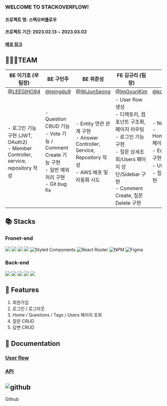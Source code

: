 ### WELCOME TO STACKOVERFLOW!

#### 프로젝트 명: 스택오버플로우
#### 프로젝트 기간: 2023.02.13 ~ 2023.03.02

#### [배포 링크](https://urban-adventure-ovr7jln.pages.github.io/)


## 🧑🏻‍💻TEAM
|BE 이기호 (부팀장)|BE 구민주|BE 위준성|FE 김규리 (팀장)|FE 고재필|FE 이성은|
|------|---|---|------|---|---|
|[@LEEGIHO94](https://github.com/LEEGIHO94)|[@mingdu9](https://github.com/mingdu9)|[@WiJunSeong](https://github.com/WiJunSeong)|[@ImGyuriKim](https://github.com/ImGyuriKim)|[@kohjp](https://github.com/kohjp)|[@tjddmssl](https://github.com/tjddmssl)|
|- 로그인 기능 구현 (JWT, OAuth2) <br> - Member Controller, service, repository 작성|- Question CRUD 기능 <br> - Vote 기능 / Comment Create 기능 구현 <br> - 일반 예외처리 구현 <br> - Git bug fix |- Entity 연관 관계 구현 <br> - Answer Controller, Service, Repository 작성 <br> - AWS 배포 및 자동화 시도 | - User flow 생성 <br> - 디렉토리, 컴포넌트 구조화, 페이지 라우팅 <br> - 로그인 기능 구현 <br> - 질문 상세조회/Users 페이지 상단/Sidebar 구현 <br> - Comment Create, 질문 Delete 구현 |- NavBar/Footer 구현 <br> - Home/Questions/Signup 페이지 구현 <br> - Edit 페이지 구현 및 기능 구현 <br> - Users 리스트 구현 <br> - 질문상세 페이지 기능 구현|- 성은님|


## 📚 Stacks

### Fronet-end
  <img src="https://img.shields.io/badge/html5-E34F26?style=for-the-badge&logo=html5&logoColor=white"> <img src="https://img.shields.io/badge/css-1572B6?style=for-the-badge&logo=css3&logoColor=white">  <img src="https://img.shields.io/badge/javascript-F7DF1E?style=for-the-badge&logo=javascript&logoColor=black"> <img src="https://img.shields.io/badge/react-61DAFB?style=for-the-badge&logo=react&logoColor=black">  ![Styled Components](https://img.shields.io/badge/styled--components-DB7093?style=for-the-badge&logo=styled-components&logoColor=white) ![React Router](https://img.shields.io/badge/React_Router-CA4245?style=for-the-badge&logo=react-router&logoColor=white) ![NPM](https://img.shields.io/badge/NPM-%23CB3837.svg?style=for-the-badge&logo=npm&logoColor=white) ![Figma](https://img.shields.io/badge/figma-%23F24E1E.svg?style=for-the-badge&logo=figma&logoColor=white)
  
### Back-end
<img src="https://img.shields.io/badge/java-007396?style=for-the-badge&logo=java&logoColor=white"> <img src="https://img.shields.io/badge/springboot-6DB33F?style=for-the-badge&logo=springboot&logoColor=white"> <img src="https://img.shields.io/badge/spring-6DB33F?style=for-the-badge&logo=spring&logoColor=white"> <img src="https://img.shields.io/badge/mysql-4479A1?style=for-the-badge&logo=mysql&logoColor=white"> <img src="https://img.shields.io/badge/amazonaws-232F3E?style=for-the-badge&logo=amazonaws&logoColor=white"> 


## 📍 Features
1. 회원가입
2. 로그인 / 로그아웃
3. Home / Questions / Tags / Users 페이지 조회
4. 질문 CRUD
4. 답변 CRUD

## 📄 Documentation
### [User flow](https://www.figma.com/file/Gv5OG5iGtt0npsVdKgnYxG/seb42-pre04-UserFlow?node-id=0%3A1&t=n9EsQEPgJqNJ4PhD-0)
### [API](https://documenter.getpostman.com/view/15179624/2s93CRLCHq#75ae105c-9bcf-40e6-9e7a-44518c93dda0)

## ![github](https://user-images.githubusercontent.com/111730140/222345550-828d3345-2924-49f6-bf0b-dd41cc59e05c.svg)
 Github
